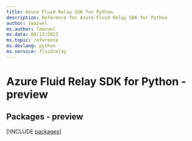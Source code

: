 ```yaml
---
title: Azure Fluid Relay SDK for Python
description: Reference for Azure Fluid Relay SDK for Python
author: lmazuel
ms.author: lmazuel
ms.data: 09/13/2023
ms.topic: reference
ms.devlang: python
ms.service: fluidrelay
---
```

# Azure Fluid Relay SDK for Python - preview
## Packages - preview
[!INCLUDE [packages](fluid-relay-index.md)]